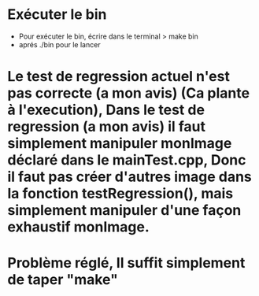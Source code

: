 # Exécuter le bin
- Pour exécuter le bin, écrire dans le terminal > make bin
- aprés ./bin pour le lancer

# Le test de regression actuel n'est pas correcte (a mon avis) (Ca plante à l'execution), Dans le test de regression (a mon avis) il faut simplement manipuler monImage déclaré dans le mainTest.cpp, Donc il faut pas créer d'autres image dans la fonction testRegression(), mais simplement manipuler d'une façon exhaustif monImage.

# Problème réglé, Il suffit simplement de taper "make" 